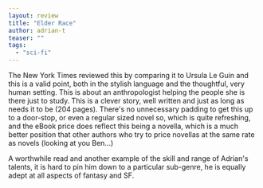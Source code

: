 ```yaml
---
layout: review
title: "Elder Race"
author: adrian-t
teaser: ""
tags:
  - "sci-fi"
---
```


The New York Times reviewed this by comparing it to Ursula Le Guin and this is a valid point, both in the
stylish language and the thoughtful, very human setting. This is about an anthropologist helping the
people she is there just to study. This is a clever story, well written and just as long as needs it
to be (204 pages). There's no unnecessary padding to get this up to a door-stop, or even a regular
sized novel so, which is quite refreshing, and the eBook price does reflect this being a novella,
which is a much better position that other authors who try to price novellas at the same rate as
novels (looking at you Ben...) 

A worthwhile read and another example of the skill and range of Adrian's talents, it is hard to 
pin him down to a particular sub-genre, he is equally adept at all aspects of fantasy and SF.
